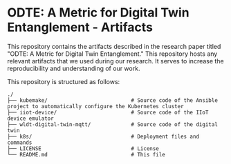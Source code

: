 # ODTE: A Metric for Digital Twin Entanglement - Artifacts

This repository contains the artifacts described in the research paper titled "ODTE: A Metric for  Digital Twin Entanglement." 
This repository hosts any relevant artifacts that we used during our research. 
It serves to increase the reproducibility and understanding of our work.

This repository is structured as follows:
```
./
├── kubemake/                           # Source code of the Ansible project to automatically configure the Kubernetes cluster
├── iiot-device/                        # Source code of the IIoT device emulator
├── wldt-digital-twin-mqtt/             # Source code of the digital twin 
├── k8s/                                # Deployment files and commands
├── LICENSE                             # License
└── README.md                           # This file
```